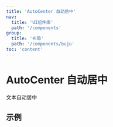 ```yaml
---
title: 'AutoCenter 自动居中'
nav:
  title: 'UI组件库'
  path: '/components'
group:
  title: '布局'
  path: '/components/buju'
toc: 'content'
---
```


# AutoCenter 自动居中

文本自动居中

## 示例

<code src="./demos/index.tsx"></code> <API></API>
